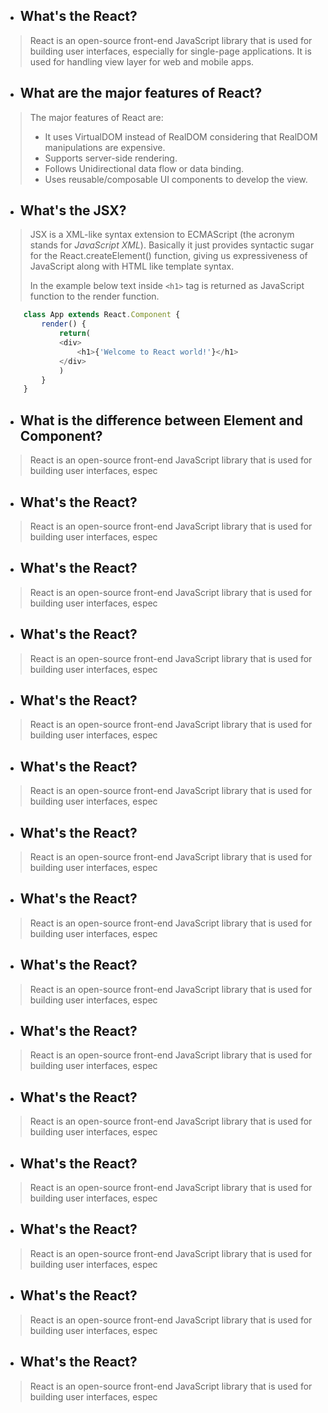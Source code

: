 - ## What's the React?

>React is an open-source front-end JavaScript library that is used for building user interfaces, especially for single-page applications. It is used for handling view layer for web and mobile apps.

- ## What are the major features of React?

>The major features of React are:
> * It uses VirtualDOM instead of RealDOM considering that RealDOM manipulations are expensive.
> * Supports server-side rendering.
> * Follows Unidirectional data flow or data binding.
> * Uses reusable/composable UI components to develop the view.

- ## What's the JSX?

>JSX is a XML-like syntax extension to ECMAScript (the acronym stands for *JavaScript XML*). Basically it just provides syntactic sugar for the React.createElement() function, giving us expressiveness of JavaScript along with HTML like template syntax.
>
>In the example below text inside `<h1>` tag is returned as JavaScript function to the render function.

````javascript
    class App extends React.Component {
        render() {
            return(
            <div>
                <h1>{'Welcome to React world!'}</h1>
            </div>
            )
        }
    }
````

- ## What is the difference between Element and Component?

>React is an open-source front-end JavaScript library that is used for building user interfaces, espec

- ## What's the React?

>React is an open-source front-end JavaScript library that is used for building user interfaces, espec

- ## What's the React?

>React is an open-source front-end JavaScript library that is used for building user interfaces, espec

- ## What's the React?

>React is an open-source front-end JavaScript library that is used for building user interfaces, espec

- ## What's the React?

>React is an open-source front-end JavaScript library that is used for building user interfaces, espec

- ## What's the React?

>React is an open-source front-end JavaScript library that is used for building user interfaces, espec

- ## What's the React?

>React is an open-source front-end JavaScript library that is used for building user interfaces, espec

- ## What's the React?

>React is an open-source front-end JavaScript library that is used for building user interfaces, espec

- ## What's the React?

>React is an open-source front-end JavaScript library that is used for building user interfaces, espec

- ## What's the React?

>React is an open-source front-end JavaScript library that is used for building user interfaces, espec

- ## What's the React?

>React is an open-source front-end JavaScript library that is used for building user interfaces, espec

- ## What's the React?

>React is an open-source front-end JavaScript library that is used for building user interfaces, espec

- ## What's the React?

>React is an open-source front-end JavaScript library that is used for building user interfaces, espec

- ## What's the React?

>React is an open-source front-end JavaScript library that is used for building user interfaces, espec

- ## What's the React?

>React is an open-source front-end JavaScript library that is used for building user interfaces, espec